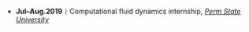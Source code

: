 - **Jul–Aug.2019** <code>&#124;</code> Computational fluid dynamics internship, [*Perm State University*](http://en.psu.ru/)